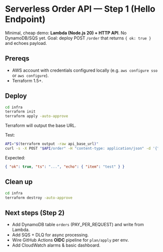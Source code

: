 
# Serverless Order API — Step 1 (Hello Endpoint)

Minimal, cheap demo: **Lambda (Node.js 20) + HTTP API**. No DynamoDB/SQS yet.
Goal: deploy POST `/order` that returns `{ ok: true }` and echoes payload.

## Prereqs
- AWS account with credentials configured locally (e.g. `aws configure sso` or `aws configure`).
- Terraform 1.5+.

## Deploy
```bash
cd infra
terraform init
terraform apply -auto-approve
```
Terraform will output the base URL.

Test:
```bash
API="$(terraform output -raw api_base_url)"
curl -s -X POST "$API/order" -H "content-type: application/json" -d '{"item":"test"}' | jq .
```

Expected:
```json
{ "ok": true, "ts": "...", "echo": { "item": "test" } }
```

## Clean up
```bash
cd infra
terraform destroy -auto-approve
```

## Next steps (Step 2)
- Add DynamoDB table `orders` (PAY_PER_REQUEST) and write from Lambda.
- Add SQS + DLQ for async processing.
- Wire GitHub Actions **OIDC** pipeline for `plan/apply` per env.
- Add CloudWatch alarms & basic dashboard.
